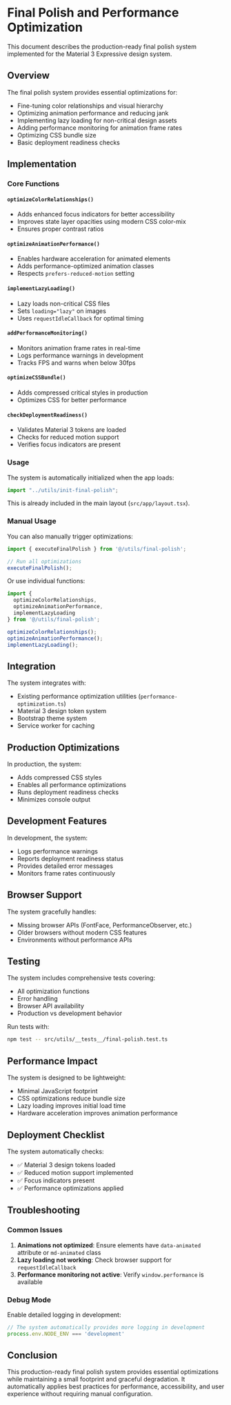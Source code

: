 # Final Polish and Performance Optimization

This document describes the production-ready final polish system implemented for the Material 3 Expressive design system.

## Overview

The final polish system provides essential optimizations for:

- Fine-tuning color relationships and visual hierarchy
- Optimizing animation performance and reducing jank
- Implementing lazy loading for non-critical design assets
- Adding performance monitoring for animation frame rates
- Optimizing CSS bundle size
- Basic deployment readiness checks

## Implementation

### Core Functions

#### `optimizeColorRelationships()`
- Adds enhanced focus indicators for better accessibility
- Improves state layer opacities using modern CSS color-mix
- Ensures proper contrast ratios

#### `optimizeAnimationPerformance()`
- Enables hardware acceleration for animated elements
- Adds performance-optimized animation classes
- Respects `prefers-reduced-motion` setting

#### `implementLazyLoading()`
- Lazy loads non-critical CSS files
- Sets `loading="lazy"` on images
- Uses `requestIdleCallback` for optimal timing

#### `addPerformanceMonitoring()`
- Monitors animation frame rates in real-time
- Logs performance warnings in development
- Tracks FPS and warns when below 30fps

#### `optimizeCSSBundle()`
- Adds compressed critical styles in production
- Optimizes CSS for better performance

#### `checkDeploymentReadiness()`
- Validates Material 3 tokens are loaded
- Checks for reduced motion support
- Verifies focus indicators are present

### Usage

The system is automatically initialized when the app loads:

```typescript
import "../utils/init-final-polish";
```

This is already included in the main layout (`src/app/layout.tsx`).

### Manual Usage

You can also manually trigger optimizations:

```typescript
import { executeFinalPolish } from '@/utils/final-polish';

// Run all optimizations
executeFinalPolish();
```

Or use individual functions:

```typescript
import { 
  optimizeColorRelationships,
  optimizeAnimationPerformance,
  implementLazyLoading 
} from '@/utils/final-polish';

optimizeColorRelationships();
optimizeAnimationPerformance();
implementLazyLoading();
```

## Integration

The system integrates with:
- Existing performance optimization utilities (`performance-optimization.ts`)
- Material 3 design token system
- Bootstrap theme system
- Service worker for caching

## Production Optimizations

In production, the system:
- Adds compressed CSS styles
- Enables all performance optimizations
- Runs deployment readiness checks
- Minimizes console output

## Development Features

In development, the system:
- Logs performance warnings
- Reports deployment readiness status
- Provides detailed error messages
- Monitors frame rates continuously

## Browser Support

The system gracefully handles:
- Missing browser APIs (FontFace, PerformanceObserver, etc.)
- Older browsers without modern CSS features
- Environments without performance APIs

## Testing

The system includes comprehensive tests covering:
- All optimization functions
- Error handling
- Browser API availability
- Production vs development behavior

Run tests with:
```bash
npm test -- src/utils/__tests__/final-polish.test.ts
```

## Performance Impact

The system is designed to be lightweight:
- Minimal JavaScript footprint
- CSS optimizations reduce bundle size
- Lazy loading improves initial load time
- Hardware acceleration improves animation performance

## Deployment Checklist

The system automatically checks:
- ✅ Material 3 design tokens loaded
- ✅ Reduced motion support implemented
- ✅ Focus indicators present
- ✅ Performance optimizations applied

## Troubleshooting

### Common Issues

1. **Animations not optimized**: Ensure elements have `data-animated` attribute or `md-animated` class
2. **Lazy loading not working**: Check browser support for `requestIdleCallback`
3. **Performance monitoring not active**: Verify `window.performance` is available

### Debug Mode

Enable detailed logging in development:
```typescript
// The system automatically provides more logging in development
process.env.NODE_ENV === 'development'
```

## Conclusion

This production-ready final polish system provides essential optimizations while maintaining a small footprint and graceful degradation. It automatically applies best practices for performance, accessibility, and user experience without requiring manual configuration.